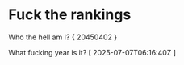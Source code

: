 # Fuck the rankings

Who the hell am I?
{ 20450402 }

What fucking year is it?
[ 2025-07-07T06:16:40Z ]
